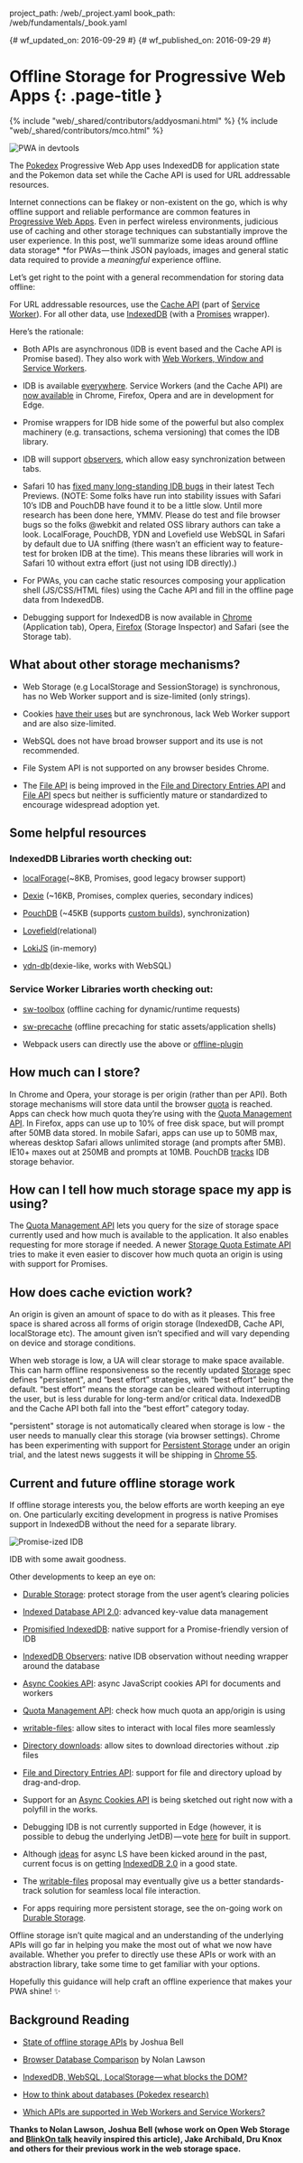 project_path: /web/_project.yaml
book_path: /web/fundamentals/_book.yaml

{# wf_updated_on: 2016-09-29 #}
{# wf_published_on: 2016-09-29 #}

# **Offline Storage for Progressive Web Apps** {: .page-title }

{% include "web/_shared/contributors/addyosmani.html" %}
{% include "web/_shared/contributors/mco.html" %}

![PWA in devtools](images/image_0.jpg)

The [Pokedex](https://pokedex.org) Progressive Web App uses IndexedDB for application state and
the Pokemon data set while the Cache API is used for URL addressable resources.

Internet connections can be flakey or non-existent on the go, which is why
offline support and reliable performance are common features in [Progressive
Web Apps](/web/progressive-web-apps/). Even in
perfect wireless environments, judicious use of caching and other storage
techniques can substantially improve the user experience. In this post, we’ll
summarize some ideas around offline data storage* *for PWAs — think JSON
payloads, images and general static data required to provide a *meaningful*
experience offline.

Let’s get right to the point with a general recommendation for storing data
offline:

For URL addressable resources, use the [Cache
API](https://davidwalsh.name/cache) (part of [Service
Worker](/web/fundamentals/primers/service-worker/)).
For all other data, use
[IndexedDB](https://developer.mozilla.org/en-US/docs/Web/API/IndexedDB_API)
(with a [Promises](http://www.html5rocks.com/en/tutorials/es6/promises/)
wrapper).

Here’s the rationale:

* Both APIs are asynchronous (IDB is event based and the Cache API is Promise
based). They also work with [Web Workers, Window and Service
Workers](https://nolanlawson.github.io/html5workertest/).

* IDB is available [everywhere](http://caniuse.com/#feat=indexeddb). Service
Workers (and the Cache API) are [now
available](https://jakearchibald.github.io/isserviceworkerready/) in Chrome,
Firefox, Opera and are in development for Edge.

* Promise wrappers for IDB hide some of the powerful but also complex
machinery (e.g. transactions, schema versioning) that comes the IDB library.

* IDB will support [observers](https://github.com/WICG/indexed-db-observers),
which allow easy synchronization between tabs.

* Safari 10 has [fixed many long-standing IDB
bugs](https://gist.github.com/nolanlawson/08eb857c6b17a30c1b26) in their latest
Tech Previews. (NOTE:  Some folks have run into stability issues with Safari
10’s IDB and PouchDB have found it to be a little slow. Until more research has
been done here, YMMV. Please do test and file browser bugs so the folks @webkit
and related OSS library authors can take a look. LocalForage, PouchDB, YDN and
Lovefield use WebSQL in Safari by default due to UA sniffing (there wasn’t an
efficient way to feature-test for broken IDB at the time). This means these
libraries will work in Safari 10 without extra effort (just not using IDB
directly).)

* For PWAs, you can cache static resources composing your application shell
(JS/CSS/HTML files) using the Cache API and fill in the offline page data from
IndexedDB.

* Debugging support for IndexedDB is now available in
[Chrome](/web/tools/chrome-devtools/iterate/manage-data/local-storage)
(Application tab), Opera,
[Firefox](https://developer.mozilla.org/en-US/docs/Tools/Storage_Inspector)
(Storage Inspector) and Safari (see the Storage tab).

## **What about other storage mechanisms?**

* Web Storage (e.g LocalStorage and SessionStorage) is synchronous, has no Web
Worker support and is size-limited (only strings).

* Cookies [have their
uses](https://developer.mozilla.org/en-US/docs/Web/HTTP/Cookies) but are
synchronous, lack Web Worker support and are also size-limited.

* WebSQL does not have broad browser support and its use is not recommended.

* File System API is not supported on any browser besides Chrome.

* The [File API](https://developer.mozilla.org/en-US/docs/Web/API/File) is
being improved in the [File and Directory Entries
API](https://wicg.github.io/entries-api/) and [File
API](https://w3c.github.io/FileAPI/) specs but neither is sufficiently mature
or standardized to encourage widespread adoption yet.

## **Some helpful resources**

### **IndexedDB Libraries worth checking out:**

* [localForage](https://mozilla.github.io/localForage/)(~8KB, Promises, good
legacy browser support)

* [Dexie](http://dexie.org/) (~16KB, Promises, complex queries, secondary
indices)

* [PouchDB](https://pouchdb.com/) (~45KB (supports [custom
builds](https://pouchdb.com/2016/06/06/introducing-pouchdb-custom-builds.html)),
synchronization)

* [Lovefield](https://github.com/google/lovefield)(relational)

* [LokiJS](http://lokijs.org/#/) (in-memory)

* [ydn-db](https://github.com/yathit/ydn-db)(dexie-like, works with WebSQL)

### **Service Worker Libraries worth checking out:**

* [sw-toolbox](https://github.com/GoogleChrome/sw-toolbox) (offline caching
for dynamic/runtime requests)

* [sw-precache](https://github.com/GoogleChrome/sw-precache) (offline
precaching for static assets/application shells)

* Webpack users can directly use the above or
[offline-plugin](https://github.com/NekR/offline-plugin)

## **How much can I store?**

In Chrome and Opera, your storage is per origin (rather than per API). Both
storage mechanisms will store data until the browser
[quota](http://www.html5rocks.com/en/tutorials/offline/quota-research/) is
reached. Apps can check how much quota they’re using with the [Quota Management
API](https://www.w3.org/TR/quota-api/). In Firefox, apps can use up to 10% of
free disk space, but will prompt after 50MB data stored. In mobile Safari, apps
can use up to 50MB max, whereas desktop Safari allows unlimited storage (and
prompts after 5MB). IE10+ maxes out at 250MB and prompts at 10MB. PouchDB
[tracks](https://pouchdb.com/faq.html#data_limits) IDB storage behavior.

## **How can I tell how much storage space my app is using?**

The [Quota Management API](https://www.w3.org/TR/quota-api/) lets you query for
the size of storage space currently used and how much is available to the
application. It also enables requesting for more storage if needed.  A newer
[Storage Quota Estimate
API](https://www.chromestatus.com/features/5630353511284736) tries to make it
even easier to discover how much quota an origin is using with support for
Promises.

## **How does cache eviction work?**

An origin is given an amount of space to do with as it pleases. This free space
is shared across all forms of origin storage (IndexedDB, Cache API,
localStorage etc). The amount given isn’t specified and will vary depending on
device and storage conditions.

When web storage is low, a UA will clear storage to make space available. This
can harm offline responsiveness so the recently updated
[Storage](https://storage.spec.whatwg.org/) spec defines "persistent", and
“best effort” strategies, with “best effort” being the default. “best effort”
means the storage can be cleared without interrupting the user, but is less
durable for long-term and/or critical data. IndexedDB and the Cache API both
fall into the “best effort” category today.

"persistent" storage is not automatically cleared when storage is low - the
user needs to manually clear this storage (via browser settings). Chrome has
been experimenting with support for [Persistent
Storage](/web/updates/2016/06/persistent-storage?hl=en)
under an origin trial, and the latest news suggests it will be shipping in
[Chrome
55](https://groups.google.com/a/chromium.org/d/msg/blink-dev/5Sihi1iAXYc/wnvNDFIPAQAJ).

## **Current and future offline storage work**

If offline storage interests you, the below efforts are worth keeping an eye
on. One particularly exciting development in progress is native Promises
support in IndexedDB without the need for a separate library.

![Promise-ized IDB](images/image_1.jpg)

IDB with some await goodness.

Other developments to keep an eye on:

* [Durable Storage](https://storage.spec.whatwg.org/): protect storage from
the user agent’s clearing policies

* [Indexed Database API 2.0](https://w3c.github.io/IndexedDB/): advanced
key-value data management

* [Promisified
IndexedDB](https://github.com/inexorabletash/indexeddb-promises): native
support for a Promise-friendly version of IDB

* [IndexedDB Observers](https://github.com/WICG/indexed-db-observers): native
IDB observation without needing wrapper around the database

* [Async Cookies API](https://github.com/bsittler/async-cookies-api): async
JavaScript cookies API for documents and workers

* [Quota Management API](https://www.w3.org/TR/quota-api/): check how much
quota an app/origin is using

* [writable-files](https://github.com/WICG/writable-files): allow sites to
interact with local files more seamlessly

* [Directory downloads](https://github.com/drufball/directory-download): allow
sites to download directories without .zip files

* [File and Directory Entries API](https://wicg.github.io/entries-api/):
support for file and directory upload by drag-and-drop.

* Support for an [Async Cookies
API](https://github.com/WICG/async-cookies-api) is being sketched out right now
with a polyfill in the works.

* Debugging IDB is not currently supported in Edge (however, it is possible to
debug the underlying JetDB) — vote
[here](https://wpdev.uservoice.com/forums/257854-microsoft-edge-developer/suggestions/6517763-indexeddb-explorer-in-dev-tools)
for built in support.

* Although [ideas](https://github.com/slightlyoff/async-local-storage) for
async LS have been kicked around in the past, current focus is on getting
[IndexedDB 2.0](https://w3c.github.io/IndexedDB/) in a good state.

* The [writable-files](https://github.com/WICG/writable-files) proposal may
eventually give us a better standards-track solution for seamless local file
interaction.

* For apps requiring more persistent storage, see the on-going work on
[Durable Storage](https://storage.spec.whatwg.org/).

Offline storage isn’t quite magical and an understanding of the underlying APIs
will go far in helping you make the most out of what we now have available.
Whether you prefer to directly use these APIs or work with an abstraction
library, take some time to get familiar with your options.

Hopefully this guidance will help craft an offline experience that makes your
PWA shine! ✨

## **Background Reading**

* [State of offline storage
APIs](https://docs.google.com/presentation/d/11CJnf77N45qPFAhASwnfRNeEMJfR-E_x05v1Z6Rh5HA/edit)
by Joshua Bell

* [Browser Database
Comparison](http://nolanlawson.github.io/database-comparison/) by Nolan Lawson

* [IndexedDB, WebSQL, LocalStorage — what blocks the
DOM?](https://nolanlawson.com/2015/09/29/indexeddb-websql-localstorage-what-blocks-the-dom/)

* [How to think about databases (Pokedex
research)](https://nolanlawson.com/2016/02/08/how-to-think-about-databases/)

* [Which APIs are supported in Web Workers and Service
Workers?](https://nolanlawson.github.io/html5workertest/)

**Thanks to Nolan Lawson, Joshua Bell (whose work on Open Web Storage and
[BlinkOn talk](https://docs.google.com/presentation/d/11CJnf77N45qPFAhASwnfRNeEMJfR-E_x05v1Z6Rh5HA/edit)
heavily inspired this article), Jake Archibald, Dru Knox and others for their
previous work in the web storage space.**

